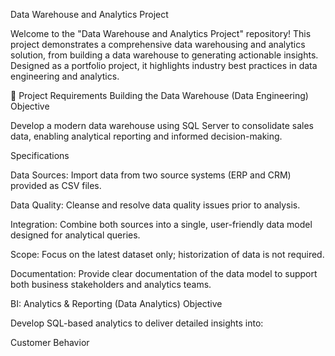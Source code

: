 Data Warehouse and Analytics Project

Welcome to the "Data Warehouse and Analytics Project" repository!
This project demonstrates a comprehensive data warehousing and analytics solution, from building a data warehouse to generating actionable insights. Designed as a portfolio project, it highlights industry best practices in data engineering and analytics.

📌 Project Requirements
Building the Data Warehouse (Data Engineering)
Objective

Develop a modern data warehouse using SQL Server to consolidate sales data, enabling analytical reporting and informed decision-making.

Specifications

Data Sources: Import data from two source systems (ERP and CRM) provided as CSV files.

Data Quality: Cleanse and resolve data quality issues prior to analysis.

Integration: Combine both sources into a single, user-friendly data model designed for analytical queries.

Scope: Focus on the latest dataset only; historization of data is not required.

Documentation: Provide clear documentation of the data model to support both business stakeholders and analytics teams.

BI: Analytics & Reporting (Data Analytics)
Objective

Develop SQL-based analytics to deliver detailed insights into:

Customer Behavior
